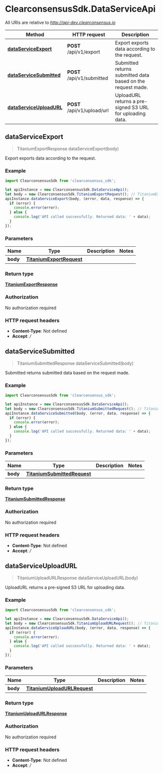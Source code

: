 # ClearconsensusSdk.DataServiceApi

All URIs are relative to *http://api-dev.clearconsensus.io*

Method | HTTP request | Description
------------- | ------------- | -------------
[**dataServiceExport**](DataServiceApi.md#dataServiceExport) | **POST** /api/v1/export | Export exports data according to the request.
[**dataServiceSubmitted**](DataServiceApi.md#dataServiceSubmitted) | **POST** /api/v1/submitted | Submitted returns submitted data based on the request made.
[**dataServiceUploadURL**](DataServiceApi.md#dataServiceUploadURL) | **POST** /api/v1/upload/url | UploadURL returns a pre-signed S3 URL for uploading data.



## dataServiceExport

> TitaniumExportResponse dataServiceExport(body)

Export exports data according to the request.

### Example

```javascript
import ClearconsensusSdk from 'clearconsensus_sdk';

let apiInstance = new ClearconsensusSdk.DataServiceApi();
let body = new ClearconsensusSdk.TitaniumExportRequest(); // TitaniumExportRequest | 
apiInstance.dataServiceExport(body, (error, data, response) => {
  if (error) {
    console.error(error);
  } else {
    console.log('API called successfully. Returned data: ' + data);
  }
});
```

### Parameters


Name | Type | Description  | Notes
------------- | ------------- | ------------- | -------------
 **body** | [**TitaniumExportRequest**](TitaniumExportRequest.md)|  | 

### Return type

[**TitaniumExportResponse**](TitaniumExportResponse.md)

### Authorization

No authorization required

### HTTP request headers

- **Content-Type**: Not defined
- **Accept**: */*


## dataServiceSubmitted

> TitaniumSubmittedResponse dataServiceSubmitted(body)

Submitted returns submitted data based on the request made.

### Example

```javascript
import ClearconsensusSdk from 'clearconsensus_sdk';

let apiInstance = new ClearconsensusSdk.DataServiceApi();
let body = new ClearconsensusSdk.TitaniumSubmittedRequest(); // TitaniumSubmittedRequest | 
apiInstance.dataServiceSubmitted(body, (error, data, response) => {
  if (error) {
    console.error(error);
  } else {
    console.log('API called successfully. Returned data: ' + data);
  }
});
```

### Parameters


Name | Type | Description  | Notes
------------- | ------------- | ------------- | -------------
 **body** | [**TitaniumSubmittedRequest**](TitaniumSubmittedRequest.md)|  | 

### Return type

[**TitaniumSubmittedResponse**](TitaniumSubmittedResponse.md)

### Authorization

No authorization required

### HTTP request headers

- **Content-Type**: Not defined
- **Accept**: */*


## dataServiceUploadURL

> TitaniumUploadURLResponse dataServiceUploadURL(body)

UploadURL returns a pre-signed S3 URL for uploading data.

### Example

```javascript
import ClearconsensusSdk from 'clearconsensus_sdk';

let apiInstance = new ClearconsensusSdk.DataServiceApi();
let body = new ClearconsensusSdk.TitaniumUploadURLRequest(); // TitaniumUploadURLRequest | 
apiInstance.dataServiceUploadURL(body, (error, data, response) => {
  if (error) {
    console.error(error);
  } else {
    console.log('API called successfully. Returned data: ' + data);
  }
});
```

### Parameters


Name | Type | Description  | Notes
------------- | ------------- | ------------- | -------------
 **body** | [**TitaniumUploadURLRequest**](TitaniumUploadURLRequest.md)|  | 

### Return type

[**TitaniumUploadURLResponse**](TitaniumUploadURLResponse.md)

### Authorization

No authorization required

### HTTP request headers

- **Content-Type**: Not defined
- **Accept**: */*

